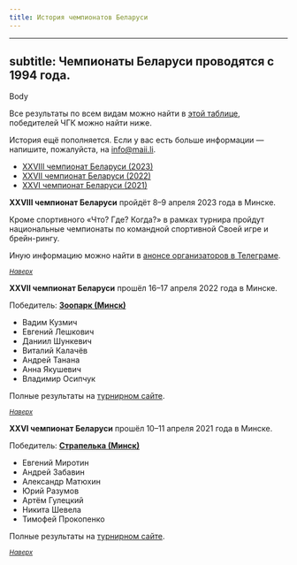 ```yaml
---
title: История чемпионатов Беларуси
---
```


---
subtitle: Чемпионаты Беларуси проводятся с 1994 года.
---

Body

Все результаты по всем видам можно найти в [этой таблице](https://docs.google.com/spreadsheets/d/1fBfvMcLEkjd4wtYIIf8aHWflbJ8IOjFyqyq86OW2hjg/edit#gid=51159091), победителей ЧГК можно найти ниже. 

История ещё пополняется. Если у вас есть больше информации — напишите, пожалуйста, на <info@maii.li>.
<a name="atop"></a>
- [XXVIII чемпионат Беларуси (2023)](#2023) 
- [XXVII чемпионат Беларуси (2022)](#2022) 
- [XXVI чемпионат Беларуси (2021)](#2021)

**XXVIII чемпионат Беларуси** пройдёт 8–9 апреля 2023 года в Минске. <a name="2023"></a>

Кроме спортивного «Что? Где? Когда?» в рамках турнира пройдут национальные чемпионаты по командной спортивной Своей игре и брейн-рингу.

Иную информацию можно найти в [анонсе организаторов в Телеграме](https://t.me/c/1090674116/5838).

<small>*[Наверх](#atop)*</small>

**XXVII чемпионат Беларуси** прошёл 16–17 апреля 2022 года в Минске. <a name="2022"></a>

Победитель: **[Зоопарк (Минск)](https://rating.chgk.info/team/51739)**
- Вадим Кузмич
- Евгений Лешкович
- Даниил Шункевич
- Виталий Калачёв
- Андрей Танана
- Анна Якушевич
- Владимир Осипчук

Полные результаты на [турнирном сайте](https://rating.chgk.info/tournament/7931). 

<small>*[Наверх](#atop)*</small>

**XXVI чемпионат Беларуси** прошёл 10–11 апреля 2021 года в Минске. <a name="2021"></a>

Победитель: **[Страпелька (Минск)](https://rating.chgk.info/team/27129)**
- Евгений Миротин
- Андрей Забавин
- Александр Матюхин
- Юрий Разумов
- Артём Гулецкий
- Никита Шевела
- Тимофей Прокопенко

Полные результаты на [турнирном сайте](https://rating.chgk.info/tournament/7076).

<small>*[Наверх](#atop)*</small>
